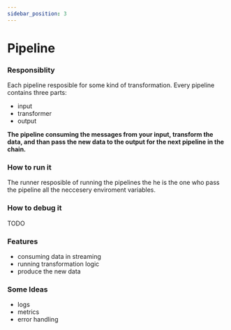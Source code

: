```yaml
---
sidebar_position: 3
---
```


# Pipeline

### Responsiblity
Each pipeline resposible for some kind of transformation.
Every pipeline contains three parts:
- input
- transformer
- output

__The pipeline consuming the messages from your input, transform the data, and than pass the new data to the output for the next pipeline in the chain.__

### How to run it
The runner resposible of running the pipelines the he is the one who pass the pipeline all the neccesery enviroment variables.

### How to debug it
TODO

### Features
- consuming data in streaming
- running transformation logic
- produce the new data

### Some Ideas
- logs
- metrics
- error handling